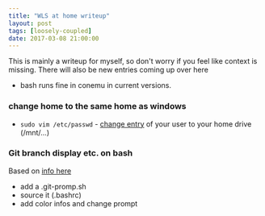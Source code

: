 ```yaml
---
title: "WLS at home writeup"
layout: post
tags: [loosely-coupled]
date: 2017-03-08 21:00:00
---
```


This is mainly a writeup for myself, so don't worry if you feel like context is missing. There will also be new entries coming up over here

* bash runs fine in conemu in current versions.

### change home to the same home as windows

* `sudo vim /etc/passwd` - [change entry](http://superuser.com/questions/1132626/changing-home-directory-of-user-on-windows-subsystem-for-linux) of your user to your home drive (/mnt/...)

### Git branch display etc. on bash

Based on [info here](http://stackoverflow.com/a/29020276/51428)

* add a .git-promp.sh
* source it (.bashrc)
* add color infos and change prompt